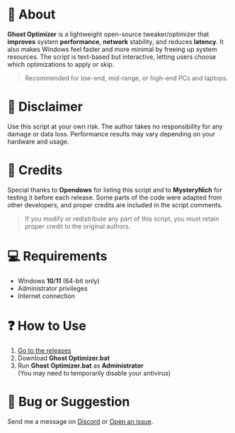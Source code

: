 # 💜 About
**Ghost Optimizer** is a lightweight open-source tweaker/optimizer that **improves** system **performance**, **network** stability, and reduces **latency**. It also makes Windows feel faster and more minimal by freeing up system resources. The script is text-based but interactive, letting users choose which optimizations to apply or skip.         

> Recommended for low-end, mid-range, or high-end PCs and laptops.    

# 🚨 Disclaimer
Use this script at your own risk. The author takes no responsibility for any damage or data loss.
Performance results may vary depending on your hardware and usage.     

# 🤝 Credits
Special thanks to **Opendows** for listing this script and to **MysteryNich** for testing it before each release. Some parts of the code were adapted from other developers, and proper credits are included in the script comments.     

> If you modify or redistribute any part of this script, you must retain proper credit to the original authors.

# 💻 Requirements
- Windows **10**/**11** (64-bit only)      
- Administrator privileges      
- Internet connection     

# ❓ How to Use
1. [Go to the releases](https://github.com/louzkk/Ghost-Optimizer/releases)  
2. Download **Ghost Optimizer.bat**  
3. Run **Ghost Optimizer.bat** as **Administrator**   
(You may need to temporarily disable your antivirus)     

# 💬 Bug or Suggestion
Send me a message on [Discord](https://github.com/louzkk) or [Open an issue](https://github.com/louzkk/Ghost-Optimizer/issues).
